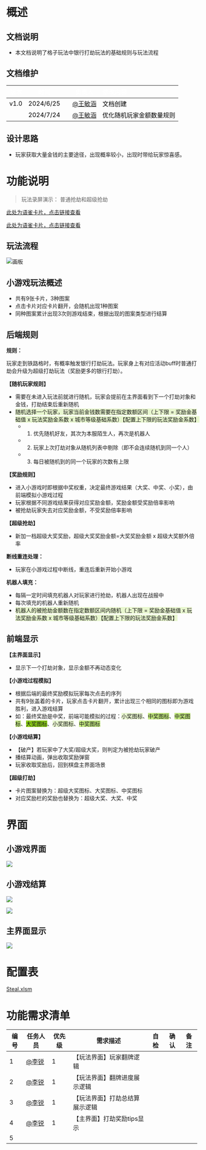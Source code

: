 # 概述
## 文档说明
+ 本文档说明了格子玩法中银行打劫玩法的基础规则与玩法流程

## 文档维护
| <font style="color:white;">版本</font> | <font style="color:white;">时间</font> | | <font style="color:white;">负责人</font> | <font style="color:white;">修改内容</font> |
| :---: | :---: | --- | :---: | :--- |
| <font style="color:black;">v1.0</font> | <font style="color:black;">2024/6/25</font> | | [@王敏涵](undefined/cookie-ylrqq) | <font style="color:black;">文档创建</font> |
| | <font style="color:black;">2024/7/24</font> | | [@王敏涵](undefined/cookie-ylrqq) | <font style="color:black;">优化随机玩家金额数量规则</font> |


## 设计思路
+ 玩家获取大量金钱的主要途径，出现概率较小，出现时带给玩家惊喜感。

# 功能说明
> 玩法录屏演示： 普通抢劫和超级抢劫
>

[此处为语雀卡片，点击链接查看](https://www.yuque.com/zdlwma/kxyozs/plha8ktu1sir7can#fTjff)

[此处为语雀卡片，点击链接查看](https://www.yuque.com/zdlwma/kxyozs/plha8ktu1sir7can#DNxMI)

## 玩法流程
![画板](https://cdn.nlark.com/yuque/0/2024/jpeg/26927517/1719487401311-241257e5-252f-4fd9-bbe1-e4919b34cc1d.jpeg)

## 小游戏玩法概述
+ 共有9张卡片，3种图案
+ 点击卡片对应卡片翻开，会随机出现1种图案
+ 同种图案累计出现3次则游戏结束，根据出现的图案类型进行结算

## 后端规则
**规则：**

玩家走到铁路格时，有概率触发银行打劫玩法。玩家身上有对应活动buff时普通打劫会升级为超级打劫玩法（奖励更多的银行打劫）。

**【随机玩家规则】**

+ 需要在未进入玩法前就进行随机，玩家会提前在主界面看到下一个打劫对象和金钱，打劫结束后重新随机
+ <font style="background-color:#E8F7CF;">随机选择一个玩家，玩家当前金钱数需要在指定数额区间（上下限 = 奖励金基础值 x 玩法奖励金系数 x 城市等级基础系数）【配置上下限的玩法奖励金系数】</font>
    - 1. 优先随机好友，其次为本服陌生人，再次是机器人
    - 2. 玩家上次打劫对象从随机列表中剔除（即不会连续随机到同一个人）
    - 3. 每日被随机到的同一个玩家的次数有上限

**【奖励规则】**

+ 进入小游戏时即根据中奖权重，决定最终游戏结果（大奖、中奖、小奖），由前端模拟小游戏过程
+ 玩家根据不同游戏结果获得对应奖励金额，奖励金额受奖励倍率影响
+ 被抢劫玩家失去对应奖励金额，不受奖励倍率影响

**【超级抢劫】**

+ 新加一档超级大奖奖励，超级大奖奖励金额=大奖奖励金额 x 超级大奖额外倍率

**断线重连处理：**

+ 玩家在小游戏过程中断线，重连后重新开始小游戏

**机器人填充：**

+ 每隔一定时间填充机器人对玩家进行抢劫，机器人出现在战报中
+ 每次填充的机器人重新随机
+ <font style="background-color:#E8F7CF;">机器人的被抢劫金额数在指定数额区间内随机（上下限 = 奖励金基础值 x 玩法奖励金系数 x 城市等级基础系数）【配置上下限的玩法奖励金系数】</font>

## 前端显示
**【主界面显示】**

+ 显示下一个打劫对象，显示金额不再动态变化

**【小游戏过程模拟】**

+ 根据后端的最终奖励模拟玩家每次点击的序列
+ 共有9张盖着的卡片，玩家点击卡片翻开，累计出现三个相同的图标即为游戏胜利，进入游戏结算
+ 如：最终奖励是中奖，前端可能模拟的过程：<font style="background-color:#E8F7CF;">小奖图标</font>、<font style="background-color:#C1E77E;">中奖图标</font>、<font style="background-color:#C1E77E;">中奖图标</font>、<font style="background-color:#8CCF17;">大奖图标</font>、<font style="background-color:#E8F7CF;">小奖图标</font>、<font style="background-color:#C1E77E;">中奖图标</font>

**【小游戏结算】**

+ 【破产】若玩家中了大奖/超级大奖，则判定为被抢劫玩家破产
+ 播结算动画，弹出收取奖励弹窗
+ 玩家收取奖励后，回到棋盘主界面场景

**【超级打劫】**

+ 卡片图案替换为：超级大奖图标、大奖图标、中奖图标
+ 对应奖励栏的奖励也替换为：超级大奖、大奖、中奖

# 界面
## 小游戏界面
![](https://cdn.nlark.com/yuque/0/2024/png/26927517/1719381131911-aaffeb3e-1fdc-4420-8598-5373c3edcbe6.png)

## 小游戏结算
![](https://cdn.nlark.com/yuque/0/2024/png/26927517/1719310728749-672bb852-593e-49c0-aac9-e9c88909039c.png)

 ![](https://cdn.nlark.com/yuque/0/2024/png/26927517/1719310769994-a356fa52-e417-444b-85c0-b2ca5e2fef50.png)

## 主界面显示
![](https://cdn.nlark.com/yuque/0/2024/png/26927517/1719310793364-32df82c0-9004-4192-991a-e8ae33bcd709.png)

# 配置表
[Steal.xlsm](https://snh48group.yuque.com/attachments/yuque/0/2024/xlsm/26927517/1719383898148-5b7c1c3a-0546-41ae-811e-58bf609447ba.xlsm)

# 功能需求清单
| 编号 | 任务人员 | 优先级 | 需求描述 | 自检 | 确认 | 备注 |
| --- | --- | --- | --- | --- | --- | --- |
| 1 | [@李锐](undefined/lirui-rwgfy) | 1 | 【玩法界面】玩家翻牌逻辑 | | | |
| 2 | [@李锐](undefined/lirui-rwgfy) | 1 | 【玩法界面】翻牌进度展示逻辑 | | | |
| 3 | [@李锐](undefined/lirui-rwgfy) | 1 | 【玩法界面】打劫总结算展示逻辑 | | | |
| 4 | [@李锐](undefined/lirui-rwgfy) | 1 | 【主界面】打劫奖励tips显示 | | | |
| 5 | |  |  | | | |


